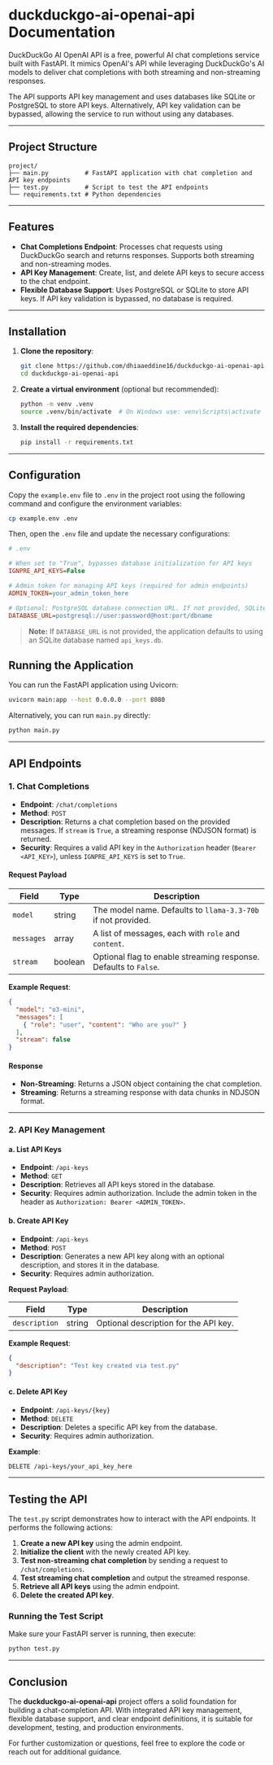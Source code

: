 # duckduckgo-ai-openai-api Documentation

DuckDuckGo AI OpenAI API is a free, powerful AI chat completions service built with FastAPI. It mimics OpenAI's API while leveraging DuckDuckGo's AI models to deliver chat completions with both streaming and non-streaming responses.

The API supports API key management and uses databases like SQLite or PostgreSQL to store API keys. Alternatively, API key validation can be bypassed, allowing the service to run without using any databases.

---

## Project Structure

```
project/
├── main.py          # FastAPI application with chat completion and API key endpoints
├── test.py          # Script to test the API endpoints
└── requirements.txt # Python dependencies
```

---

## Features

- **Chat Completions Endpoint**: Processes chat requests using DuckDuckGo search and returns responses. Supports both streaming and non-streaming modes.
- **API Key Management**: Create, list, and delete API keys to secure access to the chat endpoint.
- **Flexible Database Support**: Uses PostgreSQL or SQLite to store API keys. If API key validation is bypassed, no database is required.

---

## Installation

1. **Clone the repository**:

   ```bash
   git clone https://github.com/dhiaaeddine16/duckduckgo-ai-openai-api.git
   cd duckduckgo-ai-openai-api
   ```

2. **Create a virtual environment** (optional but recommended):

   ```bash
   python -m venv .venv
   source .venv/bin/activate  # On Windows use: venv\Scripts\activate
   ```

3. **Install the required dependencies**:

   ```bash
   pip install -r requirements.txt
   ```

---

## Configuration

Copy the `example.env` file to `.env` in the project root using the following command and configure the environment variables:

```bash
cp example.env .env
```

Then, open the `.env` file and update the necessary configurations:

```ini
# .env

# When set to "True", bypasses database initialization for API keys
IGNPRE_API_KEYS=False

# Admin token for managing API keys (required for admin endpoints)
ADMIN_TOKEN=your_admin_token_here

# Optional: PostgreSQL database connection URL. If not provided, SQLite is used.
DATABASE_URL=postgresql://user:password@host:port/dbname
```

> **Note:** If `DATABASE_URL` is not provided, the application defaults to using an SQLite database named `api_keys.db`.

## Running the Application

You can run the FastAPI application using Uvicorn:

```bash
uvicorn main:app --host 0.0.0.0 --port 8080
```

Alternatively, you can run `main.py` directly:

```bash
python main.py
```

---

## API Endpoints

### 1. Chat Completions

- **Endpoint**: `/chat/completions`
- **Method**: `POST`
- **Description**: Returns a chat completion based on the provided messages. If `stream` is `True`, a streaming response (NDJSON format) is returned.
- **Security**: Requires a valid API key in the `Authorization` header (`Bearer <API_KEY>`), unless `IGNPRE_API_KEYS` is set to `True`.

#### Request Payload

| Field      | Type    | Description                                                      |
| ---------- | ------- | ---------------------------------------------------------------- |
| `model`    | string  | The model name. Defaults to `llama-3.3-70b` if not provided.     |
| `messages` | array   | A list of messages, each with `role` and `content`.              |
| `stream`   | boolean | Optional flag to enable streaming response. Defaults to `False`. |

**Example Request**:

```json
{
  "model": "o3-mini",
  "messages": [
    { "role": "user", "content": "Who are you?" }
  ],
  "stream": false
}
```

#### Response

- **Non-Streaming**: Returns a JSON object containing the chat completion.
- **Streaming**: Returns a streaming response with data chunks in NDJSON format.

---

### 2. API Key Management

#### a. List API Keys

- **Endpoint**: `/api-keys`
- **Method**: `GET`
- **Description**: Retrieves all API keys stored in the database.
- **Security**: Requires admin authorization. Include the admin token in the header as `Authorization: Bearer <ADMIN_TOKEN>`.

#### b. Create API Key

- **Endpoint**: `/api-keys`
- **Method**: `POST`
- **Description**: Generates a new API key along with an optional description, and stores it in the database.
- **Security**: Requires admin authorization.

**Request Payload**:

| Field         | Type   | Description                           |
| ------------- | ------ | ------------------------------------- |
| `description` | string | Optional description for the API key. |

**Example Request**:

```json
{
  "description": "Test key created via test.py"
}
```

#### c. Delete API Key

- **Endpoint**: `/api-keys/{key}`
- **Method**: `DELETE`
- **Description**: Deletes a specific API key from the database.
- **Security**: Requires admin authorization.

**Example**:

```bash
DELETE /api-keys/your_api_key_here
```

---

## Testing the API

The `test.py` script demonstrates how to interact with the API endpoints. It performs the following actions:

1. **Create a new API key** using the admin endpoint.
2. **Initialize the client** with the newly created API key.
3. **Test non-streaming chat completion** by sending a request to `/chat/completions`.
4. **Test streaming chat completion** and output the streamed response.
5. **Retrieve all API keys** using the admin endpoint.
6. **Delete the created API key**.

### Running the Test Script

Make sure your FastAPI server is running, then execute:

```bash
python test.py
```

---

## Conclusion

The **duckduckgo-ai-openai-api** project offers a solid foundation for building a chat-completion API. With integrated API key management, flexible database support, and clear endpoint definitions, it is suitable for development, testing, and production environments.

For further customization or questions, feel free to explore the code or reach out for additional guidance.

